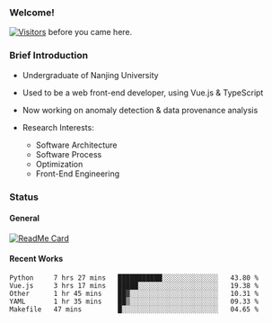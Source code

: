### Welcome!

[![Visitors](https://visitor-badge.laobi.icu/badge?page_id=HermitSun.HermitSun)]() before you came here.

### Brief Introduction

- Undergraduate of Nanjing University

- Used to be a web front-end developer, using Vue.js & TypeScript

- Now working on anomaly detection & data provenance analysis

- Research Interests: 
  - Software Architecture
  - Software Process
  - Optimization
  - Front-End Engineering

### Status

#### General

[![ReadMe Card](https://github-readme-stats.hermitsun.vercel.app/api?username=HermitSun&count_private=true&show_icons=true)]()

#### Recent Works

<!--START_SECTION:waka-->
```text
Python     7 hrs 27 mins   ███████████░░░░░░░░░░░░░░   43.80 % 
Vue.js     3 hrs 17 mins   █████░░░░░░░░░░░░░░░░░░░░   19.38 % 
Other      1 hr 45 mins    ██▓░░░░░░░░░░░░░░░░░░░░░░   10.31 % 
YAML       1 hr 35 mins    ██▒░░░░░░░░░░░░░░░░░░░░░░   09.33 % 
Makefile   47 mins         █░░░░░░░░░░░░░░░░░░░░░░░░   04.65 % 
```
<!--END_SECTION:waka-->
